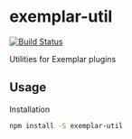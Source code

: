 # exemplar-util

[![Build Status](https://travis-ci.org/frxnz/exemplar-util.svg?branch=master)](https://travis-ci.org/frxnz/exemplar-util)

Utilities for Exemplar plugins

Usage
-----

Installation

```bash
npm install -S exemplar-util
```
